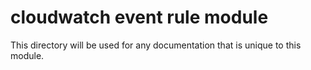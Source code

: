 # cloudwatch event rule module

This directory will be used for any documentation that is unique to this module.
